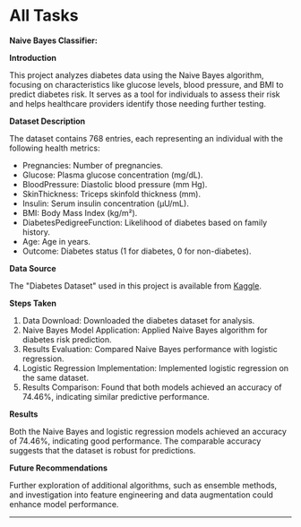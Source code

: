 # All Tasks

**Naive Bayes Classifier:**

**Introduction**

This project analyzes diabetes data using the Naive Bayes algorithm, focusing on characteristics like glucose levels, blood pressure, and BMI to predict diabetes risk. It serves as a tool for individuals to assess their risk and helps healthcare providers identify those needing further testing.

**Dataset Description**

The dataset contains 768 entries, each representing an individual with the following health metrics:
- Pregnancies: Number of pregnancies.
- Glucose: Plasma glucose concentration (mg/dL).
- BloodPressure: Diastolic blood pressure (mm Hg).
- SkinThickness: Triceps skinfold thickness (mm).
- Insulin: Serum insulin concentration (μU/mL).
- BMI: Body Mass Index (kg/m²).
- DiabetesPedigreeFunction: Likelihood of diabetes based on family history.
- Age: Age in years.
- Outcome: Diabetes status (1 for diabetes, 0 for non-diabetes).

**Data Source**

The "Diabetes Dataset" used in this project is available from [Kaggle](https://www.kaggle.com/datasets/uciml/pima-indians-diabetes-database).

**Steps Taken**

1. Data Download: Downloaded the diabetes dataset for analysis.
2. Naive Bayes Model Application: Applied Naive Bayes algorithm for diabetes risk prediction.
3. Results Evaluation: Compared Naive Bayes performance with logistic regression.
4. Logistic Regression Implementation: Implemented logistic regression on the same dataset.
5. Results Comparison: Found that both models achieved an accuracy of 74.46%, indicating similar predictive performance.

**Results**

Both the Naive Bayes and logistic regression models achieved an accuracy of 74.46%, indicating good performance. The comparable accuracy suggests that the dataset is robust for predictions.

**Future Recommendations**

Further exploration of additional algorithms, such as ensemble methods, and investigation into feature engineering and data augmentation could enhance model performance.

------------------------------------------------------------------------------------------------------------------------
